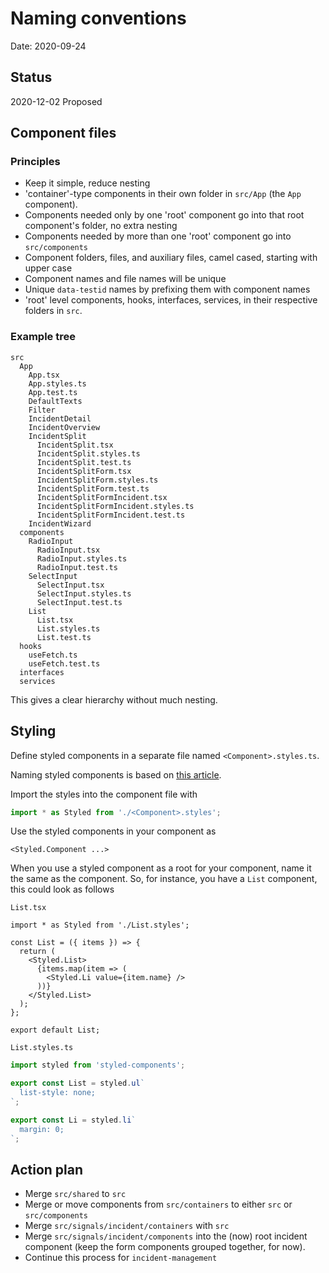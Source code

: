 # Naming conventions

Date: 2020-09-24

## Status

2020-12-02 Proposed

## Component files

### Principles

- Keep it simple, reduce nesting
- 'container'-type components in their own folder in `src/App` (the `App` component).
- Components needed only by one 'root' component go into that root component's folder, no extra nesting
- Components needed by more than one 'root' component go into `src/components`
- Component folders, files, and auxiliary files, camel cased, starting with upper case
- Component names and file names will be unique
- Unique `data-testid` names by prefixing them with component names
- 'root' level components, hooks, interfaces, services, in their respective folders in `src`.

### Example tree

```
src
  App
    App.tsx
    App.styles.ts
    App.test.ts
    DefaultTexts
    Filter
    IncidentDetail
    IncidentOverview
    IncidentSplit
      IncidentSplit.tsx
      IncidentSplit.styles.ts
      IncidentSplit.test.ts
      IncidentSplitForm.tsx
      IncidentSplitForm.styles.ts
      IncidentSplitForm.test.ts
      IncidentSplitFormIncident.tsx
      IncidentSplitFormIncident.styles.ts
      IncidentSplitFormIncident.test.ts
    IncidentWizard
  components
    RadioInput
      RadioInput.tsx
      RadioInput.styles.ts
      RadioInput.test.ts
    SelectInput
      SelectInput.tsx
      SelectInput.styles.ts
      SelectInput.test.ts
    List
      List.tsx
      List.styles.ts
      List.test.ts
  hooks
    useFetch.ts
    useFetch.test.ts
  interfaces
  services
```

This gives a clear hierarchy without much nesting.

## Styling

Define styled components in a separate file named `<Component>.styles.ts`.

Naming styled components is based on [this article](https://medium.com/inturn-eng/naming-styled-components-d7097950a245).

Import the styles into the component file with

```JavaScript
import * as Styled from './<Component>.styles';
```

Use the styled components in your component as

```JSX
<Styled.Component ...>
```

When you use a styled component as a root for your component, name it the same as the component.
So, for instance, you have a `List` component, this could look as follows

`List.tsx`

```JSX
import * as Styled from './List.styles';

const List = ({ items }) => {
  return (
    <Styled.List>
      {items.map(item => (
        <Styled.Li value={item.name} />
      ))}
    </Styled.List>
  );
};

export default List;
```

`List.styles.ts`

```JavaScript
import styled from 'styled-components';

export const List = styled.ul`
  list-style: none;
`;

export const Li = styled.li`
  margin: 0;
`;
```

## Action plan

- Merge `src/shared` to `src`
- Merge or move components from `src/containers` to either `src` or `src/components`
- Merge `src/signals/incident/containers` with `src`
- Merge `src/signals/incident/components` into the (now) root incident component (keep the form components grouped together, for now).
- Continue this process for `incident-management`
